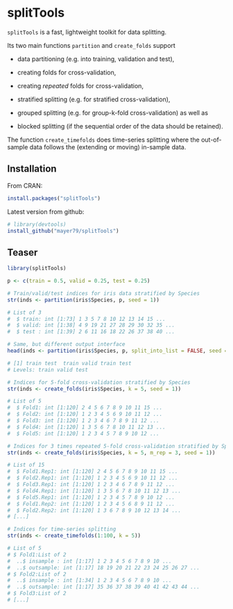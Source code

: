 # splitTools

`splitTools` is a fast, lightweight toolkit for data splitting. 

Its two main functions `partition` and `create_folds` support

- data partitioning (e.g. into training, validation and test),

- creating folds for cross-validation,

- creating *repeated* folds for cross-validation,

- stratified splitting (e.g. for stratified cross-validation), 

- grouped splitting (e.g. for group-k-fold cross-validation) as well as

- blocked splitting (if the sequential order of the data should be retained).

The function `create_timefolds` does time-series splitting where the out-of-sample data follows the (extending or moving) in-sample data.

## Installation

From CRAN:
``` r
install.packages("splitTools")
```

Latest version from github:
``` r
# library(devtools)
install_github("mayer79/splitTools")
```

## Teaser

``` r
library(splitTools)

p <- c(train = 0.5, valid = 0.25, test = 0.25)

# Train/valid/test indices for iris data stratified by Species
str(inds <- partition(iris$Species, p, seed = 1))

# List of 3
#  $ train: int [1:73] 1 3 5 7 8 10 12 13 14 15 ...
#  $ valid: int [1:38] 4 9 19 21 27 28 29 30 32 35 ...
#  $ test : int [1:39] 2 6 11 16 18 22 26 37 38 40 ...

# Same, but different output interface
head(inds <- partition(iris$Species, p, split_into_list = FALSE, seed = 1))

# [1] train test  train valid train test 
# Levels: train valid test

# Indices for 5-fold cross-validation stratified by Species
str(inds <- create_folds(iris$Species, k = 5, seed = 1))

# List of 5
#  $ Fold1: int [1:120] 2 4 5 6 7 8 9 10 11 15 ...
#  $ Fold2: int [1:120] 1 2 3 4 5 6 9 10 11 12 ...
#  $ Fold3: int [1:120] 1 2 3 4 6 7 8 9 11 12 ...
#  $ Fold4: int [1:120] 1 3 5 6 7 8 10 11 12 13 ...
#  $ Fold5: int [1:120] 1 2 3 4 5 7 8 9 10 12 ...

# Indices for 3 times repeated 5-fold cross-validation stratified by Species
str(inds <- create_folds(iris$Species, k = 5, m_rep = 3, seed = 1))

# List of 15
#  $ Fold1.Rep1: int [1:120] 2 4 5 6 7 8 9 10 11 15 ...
#  $ Fold2.Rep1: int [1:120] 1 2 3 4 5 6 9 10 11 12 ...
#  $ Fold3.Rep1: int [1:120] 1 2 3 4 6 7 8 9 11 12 ...
#  $ Fold4.Rep1: int [1:120] 1 3 5 6 7 8 10 11 12 13 ...
#  $ Fold5.Rep1: int [1:120] 1 2 3 4 5 7 8 9 10 12 ...
#  $ Fold1.Rep2: int [1:120] 1 2 3 4 5 6 8 9 11 12 ...
#  $ Fold2.Rep2: int [1:120] 1 3 6 7 8 9 10 12 13 14 ...
# [...]

# Indices for time-series splitting
str(inds <- create_timefolds(1:100, k = 5))

# List of 5
# $ Fold1:List of 2
#  ..$ insample : int [1:17] 1 2 3 4 5 6 7 8 9 10 ...
#  ..$ outsample: int [1:17] 18 19 20 21 22 23 24 25 26 27 ...
# $ Fold2:List of 2
#  ..$ insample : int [1:34] 1 2 3 4 5 6 7 8 9 10 ...
#  ..$ outsample: int [1:17] 35 36 37 38 39 40 41 42 43 44 ...
# $ Fold3:List of 2
# [...]
```

